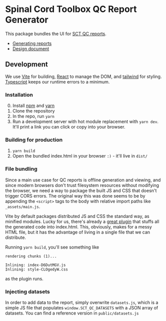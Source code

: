 # Spinal Cord Toolbox QC Report Generator

This package bundles the UI for [SCT QC reports](https://github.com/spinalcordtoolbox/spinalcordtoolbox/tree/master/spinalcordtoolbox/reports).

- [Generating reports](https://spinalcordtoolbox.com/stable/overview/concepts/inspecting-results-qc-fsleyes.html)
- [Design document](https://github.com/spinalcordtoolbox/spinalcordtoolbox/wiki/Programming:-QC-Reports)

## Development

We use [Vite](https://github.com/spinalcordtoolbox/spinalcordtoolbox/tree/master/spinalcordtoolbox/reports) for building,
[React](https://react.dev) to manage the DOM, and [tailwind](https://tailwindcss.com) for styling.
[Typescript](https://www.typescriptlang.org) keeps our runtime errors to a minimum.

### Installation

0. Install [npm](https://www.npmjs.com) and [yarn](https://classic.yarnpkg.com/lang/en/docs/install/#windows-stable)
1. Clone the repository
2. In the repo, run `yarn`
3. Run a development server with hot module replacement with `yarn dev`. It'll print a link you can click or copy into your browser.

### Building for production

1. `yarn build`
2. Open the bundled index.html in your browser `:)` - it'll live in `dist/`

### File bundling

Since a main use case for QC reports is offline generation and viewing, and since modern browsers
don't trust filesystem resources without modifying the browser, we need a way to package
the built JS and CSS that doesn't trigger CORS errors. The original way this was done seems to be by
appending the `<script>` tags to the body with relative import paths like `_assets/main.js`.

Vite by default packages distributed JS and CSS the standard way, as minified modules. Lucky for us,
there's already a [great plugin](https://github.com/richardtallent/vite-plugin-singlefile) that
stuffs all the generated code into index.html. This, obviously, makes for a messy HTML file, but it
has the advantage of living in a single file that we can distribute.

Running `yarn build`, you'll see something like

```
rendering chunks (1)...

Inlining: index-D6DutMGV.js
Inlining: style-CLOgedyW.css
```

as the plugin runs.

### Injecting datasets

In order to add data to the report, simply overwrite `datasets.js`, which is a simple JS file that
populates `window.SCT_QC_DATASETS` with a JSON array of datasets. You can find a reference version in
`public/datasets.js`
